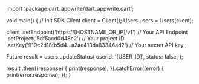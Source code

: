 import 'package:dart_appwrite/dart_appwrite.dart';

void main() { // Init SDK
  Client client = Client();
  Users users = Users(client);

  client
    .setEndpoint('https://[HOSTNAME_OR_IP]/v1') // Your API Endpoint
    .setProject('5df5acd0d48c2') // Your project ID
    .setKey('919c2d18fb5d4...a2ae413da83346ad2') // Your secret API key
  ;

  Future result = users.updateStatus(
    userId: '[USER_ID]',
    status: false,
  );

  result
    .then((response) {
      print(response);
    }).catchError((error) {
      print(error.response);
  });
}